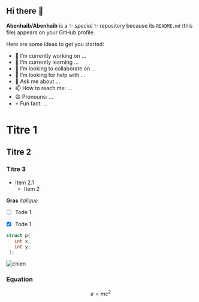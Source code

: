## Hi there 👋


**Abenhaib/Abenhaib** is a ✨ _special_ ✨ repository because its `README.md` (this file) appears on your GitHub profile.

Here are some ideas to get you started:

- 🔭 I’m currently working on ...
- 🌱 I’m currently learning ...
- 👯 I’m looking to collaborate on ...
- 🤔 I’m looking for help with ...
- 💬 Ask me about ...
- 📫 How to reach me: ...
- 😄 Pronouns: ...
- ⚡ Fun fact: ...

# Titre 1

## Titre 2

### Titre 3

- Item 2.1
   - Item 2


**Gras**    *italique*

- [ ] Tode 1

- [x] Tode 1

```C
struct p{
   int x;
   int y;
 };
```


![chien](https://picsum.photos/id/237/200/300)


### Equation


$$ e = mc^2 $$